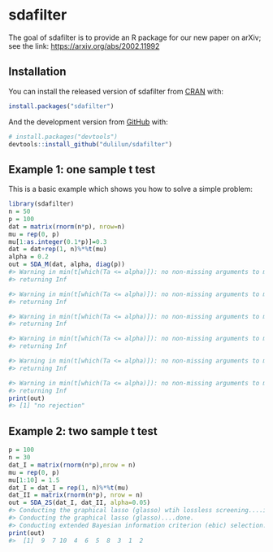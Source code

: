 
<!-- README.md is generated from README.Rmd. Please edit that file -->

# sdafilter

<!-- badges: start -->

<!-- badges: end -->

The goal of sdafilter is to provide an R package for our new paper on
arXiv; see the link: <https://arxiv.org/abs/2002.11992>

## Installation

You can install the released version of sdafilter from
[CRAN](https://CRAN.R-project.org) with:

``` r
install.packages("sdafilter")
```

And the development version from [GitHub](https://github.com/) with:

``` r
# install.packages("devtools")
devtools::install_github("dulilun/sdafilter")
```

## Example 1: one sample t test

This is a basic example which shows you how to solve a simple problem:

``` r
library(sdafilter)
n = 50
p = 100
dat = matrix(rnorm(n*p), nrow=n)
mu = rep(0, p)
mu[1:as.integer(0.1*p)]=0.3
dat = dat+rep(1, n)%*%t(mu)
alpha = 0.2
out = SDA_M(dat, alpha, diag(p))
#> Warning in min(t[which(Ta <= alpha)]): no non-missing arguments to min;
#> returning Inf

#> Warning in min(t[which(Ta <= alpha)]): no non-missing arguments to min;
#> returning Inf

#> Warning in min(t[which(Ta <= alpha)]): no non-missing arguments to min;
#> returning Inf

#> Warning in min(t[which(Ta <= alpha)]): no non-missing arguments to min;
#> returning Inf

#> Warning in min(t[which(Ta <= alpha)]): no non-missing arguments to min;
#> returning Inf

#> Warning in min(t[which(Ta <= alpha)]): no non-missing arguments to min;
#> returning Inf
print(out)
#> [1] "no rejection"
```

## Example 2: two sample t test

``` r
p = 100
n = 30
dat_I = matrix(rnorm(n*p),nrow = n)
mu = rep(0, p)
mu[1:10] = 1.5
dat_I = dat_I = rep(1, n)%*%t(mu)
dat_II = matrix(rnorm(n*p), nrow = n)
out = SDA_2S(dat_I, dat_II, alpha=0.05)
#> Conducting the graphical lasso (glasso) wtih lossless screening....in progress: 9%Conducting the graphical lasso (glasso) wtih lossless screening....in progress: 19%Conducting the graphical lasso (glasso) wtih lossless screening....in progress: 30%Conducting the graphical lasso (glasso) wtih lossless screening....in progress: 40%Conducting the graphical lasso (glasso) wtih lossless screening....in progress: 50%Conducting the graphical lasso (glasso) wtih lossless screening....in progress: 60%Conducting the graphical lasso (glasso) wtih lossless screening....in progress: 70%Conducting the graphical lasso (glasso) wtih lossless screening....in progress: 80%Conducting the graphical lasso (glasso) wtih lossless screening....in progress: 90%
#> Conducting the graphical lasso (glasso)....done.                                          
#> Conducting extended Bayesian information criterion (ebic) selection....done
print(out)
#>  [1]  9  7 10  4  6  5  8  3  1  2
```
